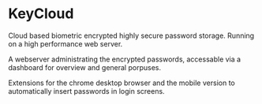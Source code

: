# KeyCloud

Cloud based biometric encrypted highly secure password storage. Running on a high performance web server.

A webserver administrating the encrypted passwords, accessable via a dashboard for overview and general porpuses.

Extensions for the chrome desktop browser and the mobile version to automatically insert passwords in login screens.
